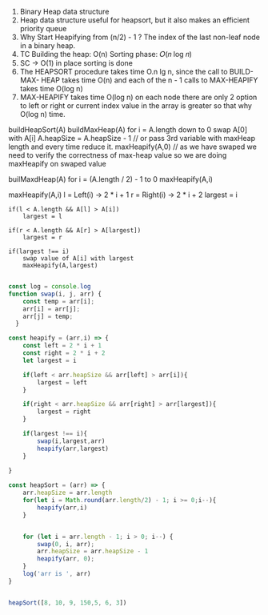 1. Binary Heap data structure
2. Heap data structure useful for heapsort, but it also makes an efficient priority queue
3. Why Start Heapifying from (n/2) - 1 ?  The index of the last non-leaf node in a binary heap.
4. TC 
Building the heap: O(n)
Sorting phase: 𝑂(𝑛 log 𝑛)
5. SC -> O(1) in place sorting is done
6. The HEAPSORT procedure takes time O.n lg n, since the call to BUILD-MAX- HEAP takes time O(n) and each of the n - 1 calls to MAX-HEAPIFY takes time O(log n) 
7. MAX-HEAPIFY takes time O(log n) on each node there are only 2 option to left or right or current index value in the array is greater so that why O(log n) time. 


buildHeapSort(A)
   buildMaxHeap(A)
   for i = A.length down to 0
    swap A[0] with A[i]
    A.heapSize = A.heapSize - 1 // or pass 3rd variable with maxHeap length and every time reduce it.
    maxHeapify(A,0) // as we have swaped we need to verify the correctness of max-heap value so we are doing maxHeapify on swaped value



builMaxdHeap(A)
    for i = (A.length / 2) - 1 to 0
    maxHeapify(A,i)


maxHeapify(A,i)
    l = Left(i) -> 2 * i + 1
    r = Right(i) -> 2 * i + 2
    largest = i

    if(l < A.length && A[l] > A[i])
        largest = l

    if(r < A.length && A[r] > A[largest])
        largest = r

    if(largest !== i)
        swap value of A[i] with largest
        maxHeapify(A,largest)


```js

const log = console.log
function swap(i, j, arr) {
    const temp = arr[i];
    arr[i] = arr[j];
    arr[j] = temp;
  }

const heapify = (arr,i) => {
    const left = 2 * i + 1
    const right = 2 * i + 2
    let largest = i

    if(left < arr.heapSize && arr[left] > arr[i]){
        largest = left
    }

    if(right < arr.heapSize && arr[right] > arr[largest]){
        largest = right
    }

    if(largest !== i){
        swap(i,largest,arr)
        heapify(arr,largest)
    }
    
}

const heapSort = (arr) => {
    arr.heapSize = arr.length
    for(let i = Math.round(arr.length/2) - 1; i >= 0;i--){
        heapify(arr,i)
    }


    for (let i = arr.length - 1; i > 0; i--) {
        swap(0, i, arr);
        arr.heapSize = arr.heapSize - 1
        heapify(arr, 0);
    }
    log('arr is ', arr)
}


heapSort([8, 10, 9, 150,5, 6, 3])


```

